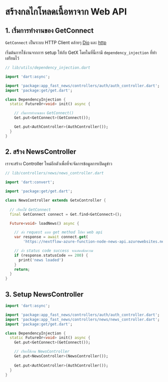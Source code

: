 
# สร้างกลไกโหลดเนื้อหาจาก Web API

## 1. เริ่มการทำงานของ GetConnect

`GetConnect` เป็นระบบ HTTP Client คล้ายๆ [Dio](https://pub.dev/packages/dio) และ [http](https://pub.dev/packages/http) 

เริ่มต้นการใช้งานจากการ setup ให้กับ GetX โดยในที่นี้เรามี `dependency_injection` ที่ทำเตรียมไว้

```dart
// lib/utils/dependency_injection.dart

import 'dart:async';

import 'package:app_fast_news/controllers/auth/auth_controller.dart';
import 'package:get/get.dart';

class DependencyInjection {
  static FutureOr<void> init() async {

    // เริ่มการทำงานของ GetConnect() 
    Get.put<GetConnect>(GetConnect());

    Get.put<AuthController>(AuthController());
  }
}

```


## 2. สร้าง NewsController

เราจะสร้าง Controller ใหม่อีกตัวเพื่อที่จะจัดการข้อมูลการเปิดดูข่าว

```dart
// lib/controllers/news/news_controller.dart

import 'dart:convert';

import 'package:get/get.dart';

class NewsController extends GetxController {
  
  // เรียกใช้ GetConnect
  final GetConnect connect = Get.find<GetConnect>();

  Future<void> loadNews() async {

    // ส่ง request แบบ get method ไปหา web api
    var response = await connect.get(
        'https://nextflow-azure-function-node-news-api.azurewebsites.net/api/getNews');

    // ถ้า status code success จะแสดงข้อความ
    if (response.statusCode == 200) {
      print('news loaded')
    }
    return;
  }
}

```

## 3. Setup NewsController 

```dart
import 'dart:async';

import 'package:app_fast_news/controllers/auth/auth_controller.dart';
import 'package:app_fast_news/controllers/news/news_controller.dart';
import 'package:get/get.dart';

class DependencyInjection {
  static FutureOr<void> init() async {
    Get.put<GetConnect>(GetConnect());

    // เรียกใช้งาน NewsController
    Get.put<NewsController>(NewsController());
    
    Get.put<AuthController>(AuthController());
  }
}

```